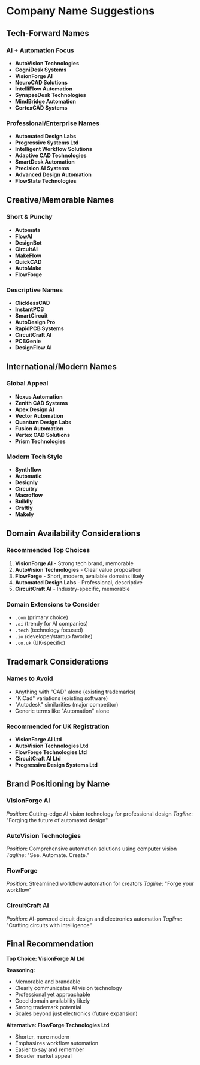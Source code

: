 # Company Name Suggestions

## Tech-Forward Names

### AI + Automation Focus
- **AutoVision Technologies**
- **CogniDesk Systems**
- **VisionForge AI**
- **NeuroCAD Solutions**
- **IntelliFlow Automation**
- **SynapseDesk Technologies**
- **MindBridge Automation**
- **CortexCAD Systems**

### Professional/Enterprise Names
- **Automated Design Labs**
- **Progressive Systems Ltd**
- **Intelligent Workflow Solutions**
- **Adaptive CAD Technologies**
- **SmartDesk Automation**
- **Precision AI Systems**
- **Advanced Design Automation**
- **FlowState Technologies**

## Creative/Memorable Names

### Short & Punchy
- **Automata**
- **FlowAI**
- **DesignBot**
- **CircuitAI**
- **MakeFlow**
- **QuickCAD**
- **AutoMake**
- **FlowForge**

### Descriptive Names
- **ClicklessCAD**
- **InstantPCB**
- **SmartCircuit**
- **AutoDesign Pro**
- **RapidPCB Systems**
- **CircuitCraft AI**
- **PCBGenie**
- **DesignFlow AI**

## International/Modern Names

### Global Appeal
- **Nexus Automation**
- **Zenith CAD Systems**
- **Apex Design AI**
- **Vector Automation**
- **Quantum Design Labs**
- **Fusion Automation**
- **Vertex CAD Solutions**
- **Prism Technologies**

### Modern Tech Style
- **Synthflow**
- **Automatic**
- **Designly**
- **Circuitry**
- **Macroflow**
- **Buildly**
- **Craftly**
- **Makely**

## Domain Availability Considerations

### Recommended Top Choices
1. **VisionForge AI** - Strong tech brand, memorable
2. **AutoVision Technologies** - Clear value proposition
3. **FlowForge** - Short, modern, available domains likely
4. **Automated Design Labs** - Professional, descriptive
5. **CircuitCraft AI** - Industry-specific, memorable

### Domain Extensions to Consider
- `.com` (primary choice)
- `.ai` (trendy for AI companies)
- `.tech` (technology focused)
- `.io` (developer/startup favorite)
- `.co.uk` (UK-specific)

## Trademark Considerations

### Names to Avoid
- Anything with "CAD" alone (existing trademarks)
- "KiCad" variations (existing software)
- "Autodesk" similarities (major competitor)
- Generic terms like "Automation" alone

### Recommended for UK Registration
- **VisionForge AI Ltd**
- **AutoVision Technologies Ltd**
- **FlowForge Technologies Ltd**
- **CircuitCraft AI Ltd**
- **Progressive Design Systems Ltd**

## Brand Positioning by Name

### **VisionForge AI** 
*Position*: Cutting-edge AI vision technology for professional design
*Tagline*: "Forging the future of automated design"

### **AutoVision Technologies**
*Position*: Comprehensive automation solutions using computer vision
*Tagline*: "See. Automate. Create."

### **FlowForge**
*Position*: Streamlined workflow automation for creators
*Tagline*: "Forge your workflow"

### **CircuitCraft AI**
*Position*: AI-powered circuit design and electronics automation
*Tagline*: "Crafting circuits with intelligence"

## Final Recommendation

**Top Choice: VisionForge AI Ltd**

**Reasoning:**
- Memorable and brandable
- Clearly communicates AI vision technology
- Professional yet approachable
- Good domain availability likely
- Strong trademark potential
- Scales beyond just electronics (future expansion)

**Alternative: FlowForge Technologies Ltd**
- Shorter, more modern
- Emphasizes workflow automation
- Easier to say and remember
- Broader market appeal